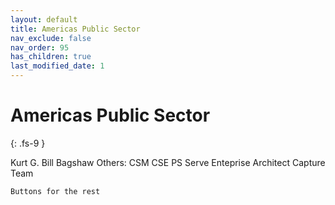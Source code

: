 ```yaml
---
layout: default
title: Americas Public Sector
nav_exclude: false
nav_order: 95
has_children: true
last_modified_date: 1
---
```


# Americas Public Sector
{: .fs-9 }

Kurt G.
Bill Bagshaw
Others:
    CSM
    CSE
    PS Serve
    Enteprise Architect
    Capture Team

    Buttons for the rest

